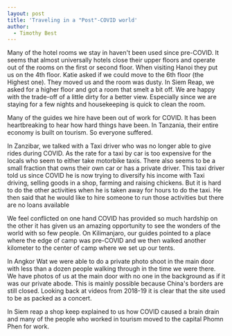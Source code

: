 ```yaml
---
layout: post
title: 'Traveling in a "Post"-COVID world'
author:
  - Timothy Best
---
```


Many of the hotel rooms we stay in haven't been used since pre-COVID. It seems that almost universally hotels close their upper floors and operate out of the rooms on the first or second floor. When visiting Hanoi they put us on the 4th floor. Katie asked if we could move to the 6th floor (the Highest one). They moved us and the room was dusty. In Siem Reap, we asked for a higher floor and got a room that smelt a bit off. We are happy with the trade-off of a little dirty for a better view. Especially since we are staying for a few nights and housekeeping is quick to clean the room.

Many of the guides we hire have been out of work for COVID. It has been heartbreaking to hear how hard things have been. In Tanzania, their entire economy is built on tourism. So everyone suffered.

In Zanzibar, we talked with a Taxi driver who was no longer able to give rides during COVID. As the rate for a taxi by car is too expensive for the locals who seem to either take motorbike taxis. There also seems to be a small fraction that owns their own car or has a private driver. This taxi driver told us since COVID he is now trying to diversify his income with Taxi driving, selling goods in a shop, farming and raising chickens. But it is hard to do the other activities when he is taken away for hours to do the taxi. He then said that he would like to hire someone to run those activities but there are no loans available

We feel conflicted on one hand COVID has provided so much hardship on the other it has given us an amazing opportunity to see the wonders of the world with so few people.
On Kilimanjaro, our guides pointed to a place where the edge of camp was pre-COVID and we then walked another kilometer to the center of camp where we set up our tents.

In Angkor Wat we were able to do a private photo shoot in the main door with less than a dozen people walking through in the time we were there. We have photos of us at the main door with no one in the background as if it was our private abode. This is mainly possible because China's borders are still closed. Looking back at videos from 2018-19 it is clear that the site used to be as packed as a concert.

In Siem reap a shop keep explained to us how COVID caused a brain drain and many of the people who worked in tourism moved to the capital Phomn Phen for work.
